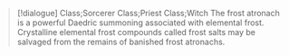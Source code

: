 >[!dialogue] Class;Sorcerer Class;Priest Class;Witch
The frost atronach is a powerful Daedric summoning associated with elemental frost. Crystalline elemental frost compounds called frost salts may be salvaged from the remains of banished frost atronachs.